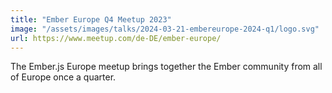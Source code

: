 ```yaml
---
title: "Ember Europe Q4 Meetup 2023"
image: "/assets/images/talks/2024-03-21-embereurope-2024-q1/logo.svg"
url: https://www.meetup.com/de-DE/ember-europe/
---
```


The Ember.js Europe meetup brings together the Ember community from all of Europe once a quarter.

